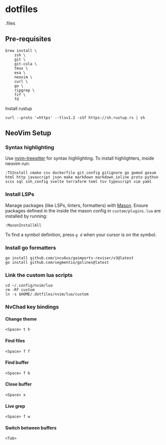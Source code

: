 # dotfiles

.files

## Pre-requisites

```
brew install \
    zsh \
    git \
    git-cola \
    tmux \
    exa \
    neovim \
    curl \
    go \
    ripgrep \
    fzf \
    fd 
```

Install rustup

```
curl --proto '=https' --tlsv1.2 -sSf https://sh.rustup.rs | sh
```

## NeoVim Setup

### Syntax highlighting

Use [nvim-treesitter](https://github.com/nvim-treesitter/nvim-treesitter) for syntax highlighting. To install highlighters, inside neovim run:

```
:TSInstall cmake csv dockerfile git_config gitignore go gomod gosum html http javascript json make markdown markdown_inline proto python scss sql ssh_config svelte terraform toml tsv typescript vim yaml
```

### Install LSPs

Manage packages (like LSPs, linters, formatters) with [Mason](https://github.com/williamboman/mason.nvim). Ensure packages defined in the inside the mason config in `custom/plugins.lua` are installed by running:

```
:MasonInstallAll
```

To find a symbol definition, press `g d` when your cursor is on the symbol.

### Install go formatters

```
go install github.com/incu6us/goimports-reviser/v3@latest
go install github.com/segmentio/golines@latest
```

### Link the custom lua scripts

```
cd ~/.config/nvim/lua
rm -Rf custom
ln -s $HOME/.dotfiles/nvim/lua/custom
```

### NvChad key bindings

#### Change theme
```
<Space> t h
```

#### Find files
```
<Space> f f
```

#### Find buffer
```
<Space> f b
```

#### Close buffer
```
<Space> x
```

#### Live grep
```
<Space> f w
```

#### Switch between buffers
```
<Tab>
```

